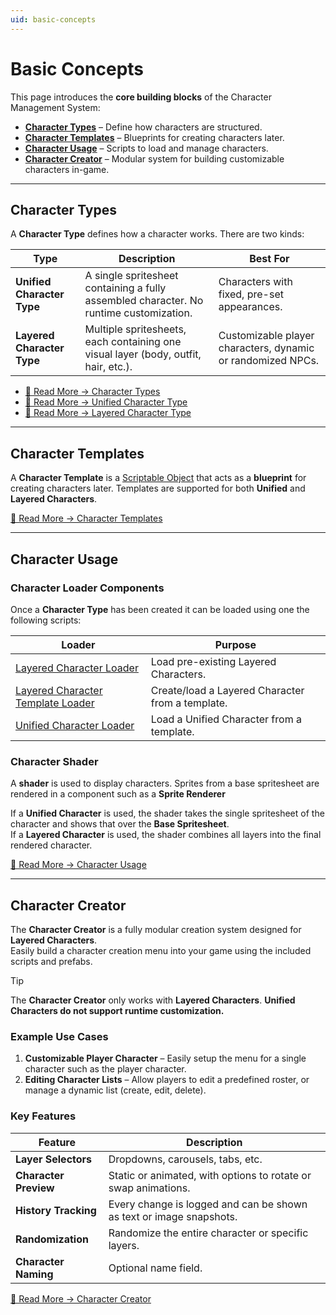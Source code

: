 ```yaml
---
uid: basic-concepts
---
```


# Basic Concepts

This page introduces the **core building blocks** of the Character Management System:  
- [**Character Types**](#character-types) – Define how characters are structured.  
- [**Character Templates**](#character-templates) – Blueprints for creating characters later.  
- [**Character Usage**](#character-usage) – Scripts to load and manage characters.  
- [**Character Creator**](#character-creator) – Modular system for building customizable characters in-game.  

---

## Character Types
A **Character Type** defines how a character works. There are two kinds:

| Type | Description | Best For |
|------|-------------|----------|
| **Unified Character Type** | A single spritesheet containing a fully assembled character. No runtime customization. | Characters with fixed, pre-set appearances. |
| **Layered Character Type** | Multiple spritesheets, each containing one visual layer (body, outfit, hair, etc.). | Customizable player characters, dynamic or randomized NPCs. |

- [🔗 Read More → Character Types](xref:character-types)  
- [🔗 Read More → Unified Character Type](xref:unified-character-type)  
- [🔗 Read More → Layered Character Type](xref:layered-character-type)  

---

## Character Templates
A **Character Template** is a [Scriptable Object](https://docs.unity3d.com/6000.0/Documentation/Manual/class-ScriptableObject.html) that acts as a **blueprint** for creating characters later. Templates are supported for both **Unified** and **Layered Characters**.

[🔗 Read More → Character Templates](xref:character-templates)  

---

## Character Usage

### Character Loader Components
Once a **Character Type** has been created it can be loaded using one the following scripts:

| Loader | Purpose |
|--------|---------|
| [Layered Character Loader](xref:character-usage#layered-character-loader) | Load pre-existing Layered Characters. |
| [Layered Character Template Loader](xref:character-usage#layered-character-template-loader) | Create/load a Layered Character from a template. |
| [Unified Character Loader](xref:character-usage#unified-character-loader) | Load a Unified Character from a template. |

### Character Shader
A **shader** is used to display characters. Sprites from a base spritesheet are rendered in a component such as a **Sprite Renderer**

If a **Unified Character** is used, the shader takes the single spritesheet of the character and shows that over the **Base Spritesheet**.  
If a **Layered Character** is used, the shader combines all layers into the final rendered character.  

[🔗 Read More → Character Usage](xref:character-usage)  

---

## Character Creator
The **Character Creator** is a fully modular creation system designed for **Layered Characters**.  
Easily build a character creation menu into your game using the included scripts and prefabs.

> [!TIP]  
> The **Character Creator** only works with **Layered Characters**. **Unified Characters do not support runtime customization.**

### Example Use Cases
1. **Customizable Player Character** – Easily setup the menu for a single character such as the player character. 
2. **Editing Character Lists** – Allow players to edit a predefined roster, or manage a dynamic list (create, edit, delete).  

### Key Features
| Feature | Description |
|----------|-------------|
| **Layer Selectors** | Dropdowns, carousels, tabs, etc. |
| **Character Preview** | Static or animated, with options to rotate or swap animations. |
| **History Tracking** | Every change is logged and can be shown as text or image snapshots. |
| **Randomization** | Randomize the entire character or specific layers. |
| **Character Naming** | Optional name field. |

[🔗 Read More → Character Creator](xref:character-creator-overview)